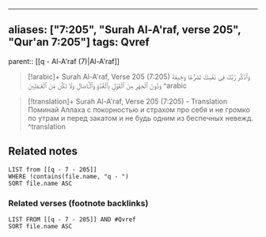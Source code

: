 
---
aliases: ["7:205", "Surah Al-A'raf, verse 205", "Qur'an 7:205"]
tags: Qvref
---

parent:: [[q - Al-A'raf (7)|Al-A'raf]]

> [!arabic]+ Surah Al-A'raf, Verse 205 (7:205)
> <span class="quran-arabic">وَٱذْكُر رَّبَّكَ فِى نَفْسِكَ تَضَرُّعًا وَخِيفَةً وَدُونَ ٱلْجَهْرِ مِنَ ٱلْقَوْلِ بِٱلْغُدُوِّ وَٱلْـَٔاصَالِ وَلَا تَكُن مِّنَ ٱلْغَـٰفِلِينَ</span>
^arabic

> [!translation]+ Surah Al-A'raf, Verse 205 (7:205) - Translation
> Поминай Аллаха с покорностью и страхом про себя и не громко по утрам и перед закатом и не будь одним из беспечных невежд.
^translation



## Related notes
```dataview
LIST from [[q - 7 - 205]]
WHERE !contains(file.name, "q - ")
SORT file.name ASC
```

### Related verses (footnote backlinks)
```dataview
LIST FROM [[q - 7 - 205]] AND #Qvref
SORT file.name ASC
```

